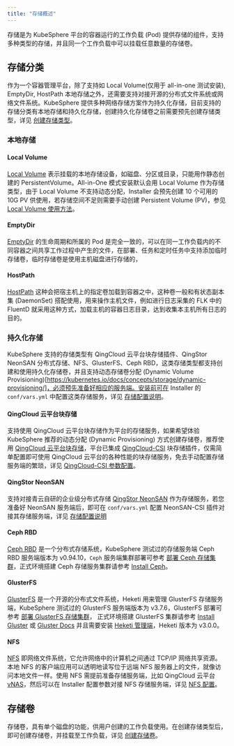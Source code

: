 ```yaml
---
title: "存储概述"
---
```


存储是为 KubeSphere 平台的容器运行的工作负载 (Pod) 提供存储的组件，支持多种类型的存储，并且同一个工作负载中可以挂载任意数量的存储卷。

## 存储分类

作为一个容器管理平台，除了支持如 Local Volume(仅用于 all-in-one 测试安装), EmptyDir, HostPath 本地存储之外，还需要支持对接开源的分布式文件系统或网络文件系统。KubeSphere 提供多种网络存储方案作为持久化存储，目前支持的存储分类有本地存储和持久化存储，创建持久化存储卷之前需要预先创建存储类型，详见 [创建存储类型](../../infrastructure/storageclass)。

### 本地存储

#### Local Volume

[Local Volume](https://kubernetes.io/docs/concepts/storage/volumes/#local) 表示挂载的本地存储设备，如磁盘、分区或目录，只能用作静态创建的 PersistentVolume。All-in-One 模式安装默认会用 Local Volume 作为存储类型，由于 Local Volume 不支持动态分配，Installer 会预先创建 10 个可用的 10G PV 供使用，若存储空间不足则需要手动创建 Persistent Volume (PV)，参见 [Local Volume 使用方法](../local-volume)。

#### EmptyDir

[EmptyDir](https://kubernetes.io/docs/concepts/storage/volumes/#emptydir) 的生命周期和所属的 Pod 是完全一致的，可以在同一工作负载内的不同容器之间共享工作过程中产生的文件，在部署、任务和定时任务中支持添加临时存储卷，临时存储卷是使用主机磁盘进行存储的，

#### HostPath

[HostPath](https://kubernetes.io/docs/concepts/storage/volumes/#hostpath) 这种会把宿主机上的指定卷加载到容器之中，这种卷一般和有状态副本集 (DaemonSet) 搭配使用，用来操作主机文件，例如进行日志采集的 FLK 中的 FluentD 就采用这种方式，加载主机的容器日志目录，达到收集本主机所有日志的目的。

### 持久化存储

KubeSphere 支持的存储类型有 QingCloud 云平台块存储插件、QingStor NeonSAN 分布式存储、NFS、GlusterFS、Ceph RBD，这类存储类型都支持创建和使用持久化存储卷，并且支持动态存储卷分配 (Dynamic Volume Provisioning)[https://kubernetes.io/docs/concepts/storage/dynamic-provisioning/]，必须预先准备好相应的服务端。安装前可在 Installer 的 `conf/vars.yml` 中配置这类存储服务，详见 [存储配置说明](../../installation/storage-configuration)。

#### QingCloud 云平台块存储

支持使用 QingCloud 云平台块存储作为平台的存储服务，如果希望体验 KubeSphere 推荐的动态分配 (Dynamic Provisioning) 方式创建存储卷，推荐使用 [QingCloud 云平台块存储](https://www.qingcloud.com/products/volume/)，平台已集成 [QingCloud-CSI](https://github.com/yunify/qingcloud-csi/blob/master/README_zh.md) 块存储插件，仅需简单配置即可使用 QingCloud 云平台的各种性能的块存储服务，免去手动配置存储服务端的繁琐，详见 [QingCloud-CSI 参数配置](../../installation/storage-configuration/#qingcloud-csi)。

#### QingStor NeonSAN

支持对接青云自研的企业级分布式存储 [QingStor NeonSAN](https://www.qingcloud.com/products/qingstor-neonsan/) 作为存储服务，若您准备好 NeonSAN 服务端后，即可在 `conf/vars.yml` 配置 NeonSAN-CSI 插件对接其存储服务端，详见 [存储配置说明](../../installation/storage-configuration)

#### Ceph RBD

[Ceph RBD](https://ceph.com/) 是一个分布式存储系统，KubeSphere 测试过的存储服务端 Ceph RBD 服务端版本为 v0.94.10，`Ceph` 服务端集群部署可参考 [部署 Ceph 存储集群](../ceph-ks-install/)，正式环境搭建 Ceph 存储服务集群请参考 [Install Ceph](http://docs.ceph.com/docs/master/)。

#### GlusterFS

[GlusterFS](https://www.gluster.org/) 是一个开源的分布式文件系统，Heketi 用来管理 GlusterFS 存储服务端，KubeSphere 测试过的  GlusterFS 服务端版本为 v3.7.6，GlusterFS 部署可参考 [部署 GlusterFS 存储集群](../glusterfs-ks-install/)， 正式环境搭建 GlusterFS 集群请参考 [Install Gluster](https://www.gluster.org/install/) 或 [Gluster Docs](http://gluster.readthedocs.io/en/latest/Install-Guide/Install/) 并且需要安装 [Heketi 管理端](https://github.com/heketi/heketi/tree/master/docs/admin)，Heketi 版本为 v3.0.0。

#### NFS

[NFS](https://kubernetes.io/docs/concepts/storage/volumes/#nfs) 即网络文件系统，它允许网络中的计算机之间通过 TCP/IP 网络共享资源。本地 NFS 的客户端应用可以透明地读写位于远端 NFS 服务器上的文件，就像访问本地文件一样。使用 NFS 需提前准备存储服务端，比如 QingCloud 云平台 [vNAS](https://www.qingcloud.com/products/nas/)，然后可以在 Installer 配置参数对接 NFS 存储服务端，详见 [NFS 配置](../../installation/storage-configuration/#nfs)。

## 存储卷

存储卷，具有单个磁盘的功能，供用户创建的工作负载使用。在创建存储类型后，即可创建存储卷，并挂载至工作负载，详见 [创建存储卷](../pvc)。